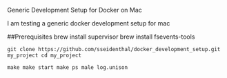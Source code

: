 Generic Development Setup for Docker on Mac

I am testing a generic docker development setup for mac

##Prerequisites
brew install supervisor
brew install fsevents-tools

`
git clone https://github.com/sseidenthal/docker_development_setup.git my_project
cd my_project
`

`
make
make start
make ps
male log.unison
`
